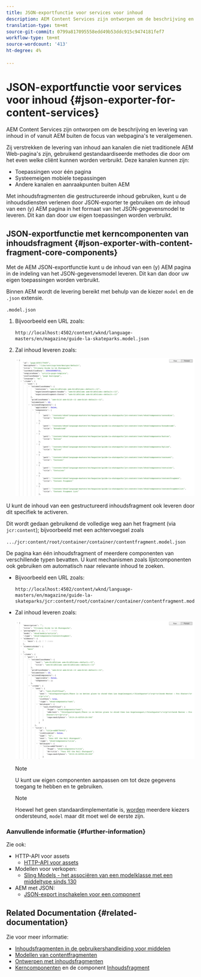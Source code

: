```yaml
---
title: JSON-exportfunctie voor services voor inhoud
description: AEM Content Services zijn ontworpen om de beschrijving en levering van inhoud in of vanuit AEM te veralgemenen, waarbij de aandacht niet op webpagina's wordt gevestigd. Zij verstrekken de levering van inhoud aan kanalen die niet traditionele AEM Web-pagina's zijn, gebruikend gestandaardiseerde methodes die door om het even welke cliënt kunnen worden verbruikt.
translation-type: tm+mt
source-git-commit: 0799a817095558edd49b53ddc915c9474181fef7
workflow-type: tm+mt
source-wordcount: '413'
ht-degree: 4%

---
```



# JSON-exportfunctie voor services voor inhoud {#json-exporter-for-content-services}

AEM Content Services zijn ontworpen om de beschrijving en levering van inhoud in of vanuit AEM buiten de focus van webpagina&#39;s te veralgemenen.

Zij verstrekken de levering van inhoud aan kanalen die niet traditionele AEM Web-pagina&#39;s zijn, gebruikend gestandaardiseerde methodes die door om het even welke cliënt kunnen worden verbruikt. Deze kanalen kunnen zijn:

* Toepassingen voor één pagina
* Systeemeigen mobiele toepassingen
* Andere kanalen en aanraakpunten buiten AEM

Met inhoudsfragmenten die gestructureerde inhoud gebruiken, kunt u de inhoudsdiensten verlenen door JSON-exporter te gebruiken om de inhoud van een (y) AEM pagina in het formaat van het JSON-gegevensmodel te leveren. Dit kan dan door uw eigen toepassingen worden verbruikt.

## JSON-exportfunctie met kerncomponenten van inhoudsfragment {#json-exporter-with-content-fragment-core-components}

Met de AEM JSON-exportfunctie kunt u de inhoud van een (y) AEM pagina in de indeling van het JSON-gegevensmodel leveren. Dit kan dan door uw eigen toepassingen worden verbruikt.

Binnen AEM wordt de levering bereikt met behulp van de kiezer `model` en de `.json` extensie.

`.model.json`

1. Bijvoorbeeld een URL zoals:

   ```shell
   http://localhost:4502/content/wknd/language-masters/en/magazine/guide-la-skateparks.model.json
   ```

1. Zal inhoud leveren zoals:

   ![JSON-model van WKND-inhoud](assets/json-model-wknd.png)

U kunt de inhoud van een gestructureerd inhoudsfragment ook leveren door dit specifiek te activeren.

Dit wordt gedaan gebruikend de volledige weg aan het fragment (via `jcr:content`); bijvoorbeeld met een achtervoegsel zoals

`.../jcr:content/root/container/container/contentfragment.model.json`

De pagina kan één inhoudsfragment of meerdere componenten van verschillende typen bevatten. U kunt mechanismen zoals lijstcomponenten ook gebruiken om automatisch naar relevante inhoud te zoeken.

* Bijvoorbeeld een URL zoals:

   ```shell
   http://localhost:4502/content/wknd/language-masters/en/magazine/guide-la-skateparks/jcr:content/root/container/container/contentfragment.model.json
   ```

* Zal inhoud leveren zoals:

   ![JSON-model van WKND-inhoudsfragment](assets/json-model-wknd-content-fragment.png)

   >[!NOTE]
   >
   >U kunt uw eigen componenten [](enabling-json-exporter.md) aanpassen om tot deze gegevens toegang te hebben en te gebruiken.

   >[!NOTE]
   >
   >Hoewel het geen standaardimplementatie is, [worden](enabling-json-exporter.md#multiple-selectors) meerdere kiezers ondersteund, `model` maar dit moet wel de eerste zijn.

### Aanvullende informatie {#further-information}

Zie ook:

* HTTP-API voor assets
   * [HTTP-API voor assets](/help/assets/developer-reference-material-apis.md)
* Modellen voor verkopen:
   * [Sling Models - het associëren van een modelklasse met een middeltype sinds 130](https://sling.apache.org/documentation/bundles/models.html#associating-a-model-class-with-a-resource-type-since-130)
* AEM met JSON:
   * [JSON-export inschakelen voor een component](enabling-json-exporter.md)

## Related Documentation {#related-documentation}

Zie voor meer informatie:

* [Inhoudsfragmenten in de gebruikershandleiding voor middelen](/help/assets/content-fragments/content-fragments.md)
* [Modellen van contentfragmenten](/help/assets/content-fragments/content-fragments-models.md)
* [Ontwerpen met inhoudsfragmenten](/help/sites-cloud/authoring/fundamentals/content-fragments.md)
* [Kerncomponenten](https://docs.adobe.com/content/help/en/experience-manager-core-components/using/introduction.html) en de component [Inhoudsfragment](https://docs.adobe.com/content/help/en/experience-manager-core-components/using/components/content-fragment-component.html)
